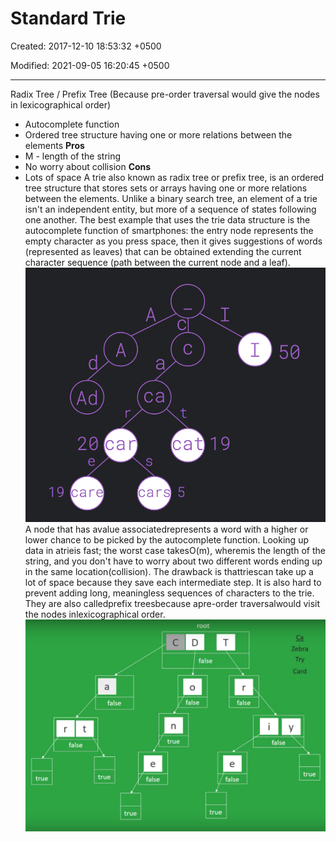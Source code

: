 # Standard Trie

Created: 2017-12-10 18:53:32 +0500

Modified: 2021-09-05 16:20:45 +0500

---

Radix Tree / Prefix Tree (Because pre-order traversal would give the nodes in lexicographical order)
-   Autocomplete function
-   Ordered tree structure having one or more relations between the elements
**Pros**
-   M - length of the string
-   No worry about collision
**Cons**
-   Lots of space
A trie also known as radix tree or prefix tree, is an ordered tree structure that stores sets or arrays having one or more relations between the elements.
Unlike a binary search tree, an element of a trie isn't an independent entity, but more of a sequence of states following one another.
The best example that uses the trie data structure is the autocomplete function of smartphones: the entry node represents the empty character as you press space, then it gives suggestions of words (represented as leaves) that can be obtained extending the current character sequence (path between the current node and a leaf).
![20 car 19 care 50 ca cat cars ](media/Standard-Trie-image1.png)
A node that has avalue associatedrepresents a word with a higher or lower chance to be picked by the autocomplete function.
Looking up data in atrieis fast; the worst case takesO(m), wheremis the length of the string, and you don't have to worry about two different words ending up in the same location(collision).
The drawback is thattriescan take up a lot of space because they save each intermediate step. It is also hard to prevent adding long, meaningless sequences of characters to the trie.
They are also calledprefix treesbecause apre-order traversalwould visit the nodes inlexicographical order.
![false false true true Zebra Card false true true true false root false false true false false ](media/Standard-Trie-image2.png)